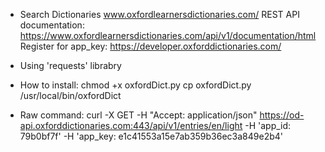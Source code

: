 - Search Dictionaries
  www.oxfordlearnersdictionaries.com/
  REST API documentation: https://www.oxfordlearnersdictionaries.com/api/v1/documentation/html
  Register for app_key: https://developer.oxforddictionaries.com/

- Using 'requests' librabry

- How to install:
  chmod +x oxfordDict.py
  cp oxfordDict.py /usr/local/bin/oxfordDict

- Raw command:
  curl -X GET -H "Accept: application/json" https://od-api.oxforddictionaries.com:443/api/v1/entries/en/light -H 'app_id: 79b0bf7f' -H 'app_key: e1c41553a15e7ab359b36ec3a849e2b4'

